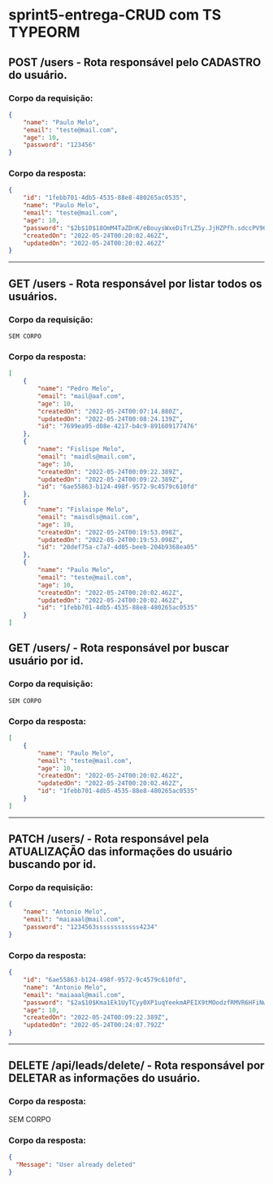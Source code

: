 # sprint5-entrega-CRUD com TS TYPEORM

## POST /users - Rota responsável pelo CADASTRO do usuário.

### Corpo da requisição:

```json
{
	"name": "Paulo Melo",
	"email": "teste@mail.com",
	"age": 10,
  	"password": "123456"
}
```

### Corpo da resposta:

```json
{
	"id": "1febb701-4db5-4535-88e8-480265ac0535",
	"name": "Paulo Melo",
	"email": "teste@mail.com",
	"age": 10,
	"password": "$2b$10$18OmM4TaZDnK/eBouysWxeDiTrLZ5y.JjHZPfh.sdccPV96cT40j2",
	"createdOn": "2022-05-24T00:20:02.462Z",
	"updatedOn": "2022-05-24T00:20:02.462Z"
}
```

---

## GET /users - Rota responsável por listar todos os usuários.

### Corpo da requisição:

    SEM CORPO

### Corpo da resposta:

```json
[
	{
		"name": "Pedro Melo",
		"email": "mail@aaf.com",
		"age": 10,
		"createdOn": "2022-05-24T00:07:14.880Z",
		"updatedOn": "2022-05-24T00:08:24.139Z",
		"id": "7699ea95-d08e-4217-b4c9-891609177476"
	},
	{
		"name": "Fislispe Melo",
		"email": "maidls@mail.com",
		"age": 10,
		"createdOn": "2022-05-24T00:09:22.389Z",
		"updatedOn": "2022-05-24T00:09:22.389Z",
		"id": "6ae55863-b124-498f-9572-9c4579c610fd"
	},
	{
		"name": "Fislaispe Melo",
		"email": "maisdls@mail.com",
		"age": 10,
		"createdOn": "2022-05-24T00:19:53.098Z",
		"updatedOn": "2022-05-24T00:19:53.098Z",
		"id": "20def75a-c7a7-4d05-beeb-204b9368ea05"
	},
	{
		"name": "Paulo Melo",
		"email": "teste@mail.com",
		"age": 10,
		"createdOn": "2022-05-24T00:20:02.462Z",
		"updatedOn": "2022-05-24T00:20:02.462Z",
		"id": "1febb701-4db5-4535-88e8-480265ac0535"
	}
]
```

## GET /users/<id> - Rota responsável por buscar usuário por id.

### Corpo da requisição:

    SEM CORPO

### Corpo da resposta:

```json
[
	{
		"name": "Paulo Melo",
		"email": "teste@mail.com",
		"age": 10,
		"createdOn": "2022-05-24T00:20:02.462Z",
		"updatedOn": "2022-05-24T00:20:02.462Z",
		"id": "1febb701-4db5-4535-88e8-480265ac0535"
	}
]
```
---

## PATCH /users/<id> - Rota responsável pela ATUALIZAÇÃO das informações do usuário buscando por id.

### Corpo da requisição:

```json
{
	"name": "Antonio Melo",
	"email": "maiaaal@mail.com",
  	"password": "1234563ssssssssssss4234"
}
```

### Corpo da resposta:

```json
{
	"id": "6ae55863-b124-498f-9572-9c4579c610fd",
	"name": "Antonio Melo",
	"email": "maiaaal@mail.com",
	"password": "$2a$10$Kma1Ek1UyTCyy0XP1uqYeekmAPEIX9tMOodzfRMVR6HFiNwrxZfA.",
	"age": 10,
	"createdOn": "2022-05-24T00:09:22.389Z",
	"updatedOn": "2022-05-24T00:24:07.792Z"
}
```

---

## DELETE /api/leads/delete/<userId> - Rota responsável por DELETAR as informações do usuário.

### Corpo da resposta:
  
  SEM CORPO
  
### Corpo da resposta:
```json
{
  "Message": "User already deleted"
} 
```
